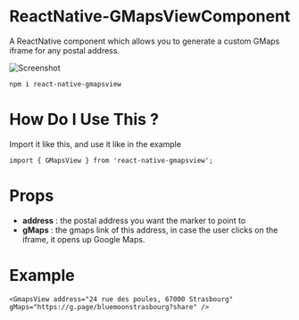 # ReactNative-GMapsViewComponent
A ReactNative component which allows you to generate a custom GMaps iframe for any postal address.

![Screenshot](https://i.ibb.co/cJLj2v5/Screenshot-20191120-171759-01.jpg)

    npm i react-native-gmapsview

# How Do I Use This ?
Import it like this, and use it like in the example

    import { GMapsView } from 'react-native-gmapsview';

# Props
 - **address** : the postal address you want the marker to point to
 - **gMaps** : the gmaps link of this address, in case the user clicks on the iframe, it opens up Google Maps.


# Example

    <GmapsView address="24 rue des poules, 67000 Strasbourg" gMaps="https://g.page/bluemoonstrasbourg?share" />
